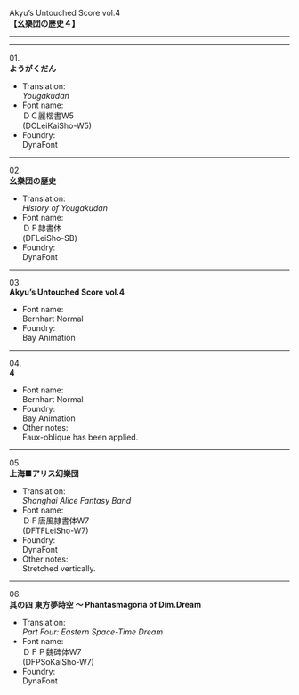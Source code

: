 Akyu’s Untouched Score vol.4  
**【幺樂団の歴史４】**

---  
---

01\.  
**ようがくだん**
  - Translation:  
*Yougakudan*
  - Font name:  
ＤＣ麗楷書W5  
(DCLeiKaiSho-W5)
  - Foundry:  
DynaFont

---

02\.  
**幺樂団の歴史**
  - Translation:  
*History of Yougakudan*
  - Font name:  
ＤＦ隷書体  
(DFLeiSho-SB)
  - Foundry:  
DynaFont

---

03\.  
**Akyu’s Untouched Score vol.4**
  - Font name:  
Bernhart Normal
  - Foundry:  
Bay Animation

---

04\.  
**4**
  - Font name:  
Bernhart Normal
  - Foundry:  
Bay Animation
  - Other notes:  
Faux-oblique has been applied.

---

05\.  
**上海■アリス幻樂団**
  - Translation:  
*Shanghai Alice Fantasy Band*
  - Font name:  
ＤＦ唐風隷書体W7  
(DFTFLeiSho-W7)
  - Foundry:  
DynaFont
  - Other notes:  
Stretched vertically.

---

06\.  
**其の四 東方夢時空 ～ Phantasmagoria of Dim.Dream**
  - Translation:  
*Part Four: Eastern Space-Time Dream*
  - Font name:  
ＤＦＰ魏碑体W7  
(DFPSoKaiSho-W7)
  - Foundry:  
DynaFont
